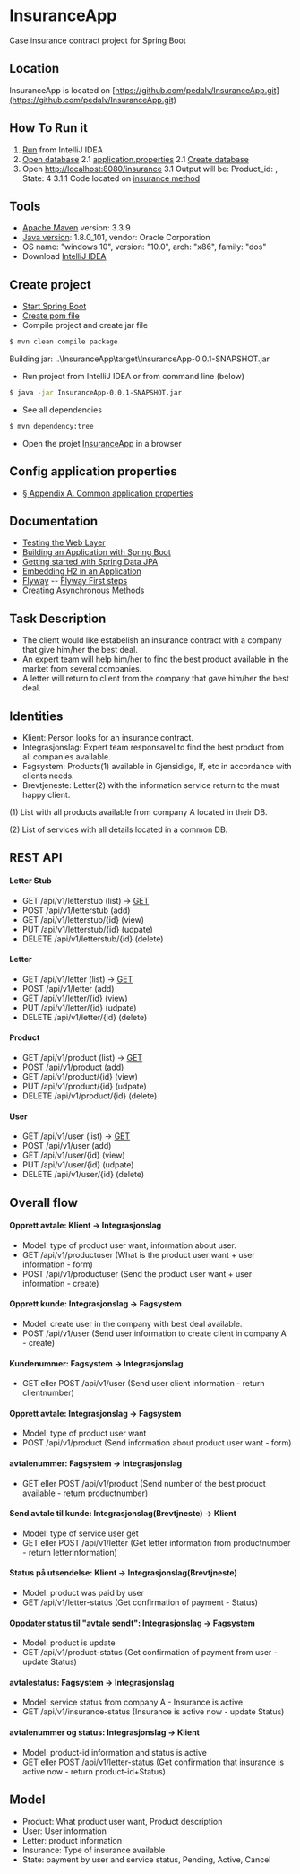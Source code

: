 # InsuranceApp
Case insurance contract project for Spring Boot

## Location
InsuranceApp is located on [https://github.com/pedalv/InsuranceApp.git](https://github.com/pedalv/InsuranceApp.git)

## How To Run it
1. [Run](https://github.com/pedalv/InsuranceApp/blob/master/src/main/java/no/insurance/InsuranceAppApplication.java) from IntelliJ IDEA 
2. [Open database](http://localhost:8080/h2/)
2.1 [application.properties](https://github.com/pedalv/InsuranceApp/blob/master/src/main/resources/application.properties)
2.1 [Create database](https://github.com/pedalv/InsuranceApp/tree/master/src/main/resources/db.migration)
3. Open [http://localhost:8080/insurance](http://localhost:8080/insurance) 
3.1 Output will be: Product_id: <nnn>, State: 4
3.1.1 Code located on [insurance method](https://github.com/pedalv/InsuranceApp/blob/master/src/main/java/no/insurance/controller/HomeController.java)

## Tools
- [Apache Maven](https://maven.apache.org/download.cgi) version: 3.3.9
- [Java version](http://www.oracle.com/technetwork/java/javase/downloads/index-jsp-138363.html): 1.8.0_101, vendor: Oracle Corporation
- OS name: "windows 10", version: "10.0", arch: "x86", family: "dos"
- Download [IntelliJ IDEA](http://www.jetbrains.com/idea/download/index.html#section=windows)

## Create project
- [Start Spring Boot](http://docs.spring.io/spring-boot/docs/current-SNAPSHOT/reference/htmlsingle/#getting-started)
- [Create pom file](http://start.spring.io/)
- Compile project and create jar file
```bash
$ mvn clean compile package
```
Building jar: ..\InsuranceApp\target\InsuranceApp-0.0.1-SNAPSHOT.jar
- Run project from IntelliJ IDEA or from command line (below)
```bash
$ java -jar InsuranceApp-0.0.1-SNAPSHOT.jar 
```
- See all dependencies
```bash
$ mvn dependency:tree
```
- Open the projet [InsuranceApp](http://localhost:8080) in a browser

## Config application properties
- [§ Appendix A. Common application properties](http://docs.spring.io/spring-boot/docs/current/reference/html/common-application-properties.html)

## Documentation
- [Testing the Web Layer](https://spring.io/guides/gs/testing-web/)
- [Building an Application with Spring Boot](https://spring.io/guides/gs/spring-boot/)
- [Getting started with Spring Data JPA](https://github.com/pedalv/InsuranceApp)
- [Embedding H2 in an Application](http://h2database.com/html/quickstart.html)
- [Flyway](https://github.com/flyway/flyway)
-- [Flyway First steps](https://flywaydb.org/getstarted/firststeps/maven)
- [Creating Asynchronous Methods](https://spring.io/guides/gs/async-method/)

## Task Description
- The client would like estabelish an insurance contract with a company that give him/her the best deal.
- An expert team will help him/her to find the best product available in the market from several companies.
- A letter will return to client from the company that gave him/her the best deal.

## Identities
- Klient: Person looks for an insurance contract. 
- Integrasjonslag: Expert team responsavel to find the best product from all companies available.
- Fagsystem: Products(1) available in Gjensidige, If, etc in accordance with clients needs.
- Brevtjeneste: Letter(2) with the information service return to the must happy client.

(1) List with all products available from company A located in their DB.

(2) List of services with all details located in a common DB.

## REST API
#### Letter Stub
- GET /api/v1/letterstub (list) -> [GET](http://localhost:8080/api/v1/letterstub) 
- POST /api/v1/letterstub (add)
- GET /api/v1/letterstub/{id} (view)
- PUT /api/v1/letterstub/{id} (udpate)
- DELETE /api/v1/letterstub/{id} (delete)

#### Letter
- GET /api/v1/letter (list) -> [GET](http://localhost:8080/api/v1/letter) 
- POST /api/v1/letter (add) 
- GET /api/v1/letter/{id} (view) 
- PUT /api/v1/letter/{id} (udpate) 
- DELETE /api/v1/letter/{id} (delete)

#### Product
- GET /api/v1/product (list) -> [GET](http://localhost:8080/api/v1/product) 
- POST /api/v1/product (add)
- GET /api/v1/product/{id} (view)
- PUT /api/v1/product/{id} (udpate)
- DELETE /api/v1/product/{id} (delete)

#### User
- GET /api/v1/user (list) -> [GET](http://localhost:8080/api/v1/user) 
- POST /api/v1/user (add)
- GET /api/v1/user/{id} (view)
- PUT /api/v1/user/{id} (udpate)
- DELETE /api/v1/user/{id} (delete)

## Overall flow
#### Opprett avtale: Klient -> Integrasjonslag
+ Model:  type of product user want, information about user.
+ GET /api/v1/productuser (What is the product user want + user information - form) 
+ POST /api/v1/productuser (Send the product user want + user information - create) 

#### Opprett kunde: Integrasjonslag -> Fagsystem
+ Model: create user in the company with best deal available.
+ POST /api/v1/user (Send user information to create client in company A - create)

#### Kundenummer: Fagsystem -> Integrasjonslag
+ GET eller POST /api/v1/user (Send user client information - return clientnumber)

#### Opprett avtale: Integrasjonslag -> Fagsystem
+ Model: type of product user want
+ POST /api/v1/product (Send information about product user want - form) 

#### avtalenummer: Fagsystem -> Integrasjonslag
+ GET eller POST /api/v1/product (Send number of the best product available - return productnumber) 

#### Send avtale til kunde: Integrasjonslag(Brevtjneste) -> Klient 
+ Model: type of service user get
+ GET eller POST /api/v1/letter (Get letter information from  productnumber - return letterinformation)

#### Status på utsendelse: Klient -> Integrasjonslag(Brevtjneste) 
+ Model: product was paid by user
+ GET /api/v1/letter-status (Get confirmation of payment - Status) 

#### Oppdater status til "avtale sendt": Integrasjonslag -> Fagsystem
+ Model: product is update
+ GET /api/v1/product-status (Get confirmation of payment from user - update Status) 

#### avtalestatus: Fagsystem -> Integrasjonslag 
+ Model: service status from company A - Insurance is active
+ GET /api/v1/insurance-status (Insurance is active now - update Status) 

#### avtalenummer og status: Integrasjonslag -> Klient
+ Model: product-id information and status is active
+ GET eller POST /api/v1/letter-status (Get confirmation that insurance is active now - return product-id+Status)

## Model
- Product: What product user want, Product description
- User: User information 
- Letter: product information
- Insurance: Type of insurance available
- State: payment by user and service status, Pending, Active, Cancel 